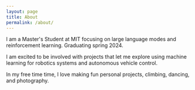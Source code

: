 ```yaml
---
layout: page
title: About
permalink: /about/
---
```



I am a Master's Student at MIT focusing on large language modes and reinforcement learning. Graduating spring 2024. 

I am excited to be involved with projects that let me explore using machine learning for robotics systems and autonomous vehicle control.

In my free time time, I love making fun personal projects, climbing, dancing, and photography.



<!-- ## Features

- Command-line free fork-first workflow, using GitHub.com to create, customize and post to your blog
- Fully responsive and mobile optimized base theme
- Sass/Coffeescript support using Jekyll 2.0
- Free hosting on your GitHub Pages user site
- All the SEO goodies comes in-built
- Markdown blogging
- Syntax highlighting using Pygments
    - [Dracula syntax theme](https://draculatheme.com/) included
- Disqus commenting
- Google Analytics integration
- Fuzzy search across blog posts
- Pagination of posts works out-of-the-box.
- Categorize posts out-of-the box
- RSS Feed
- In-built sitemap

Learn more about it [here](https://github.com/amitmerchant1990/reverie) on how to get started. -->
